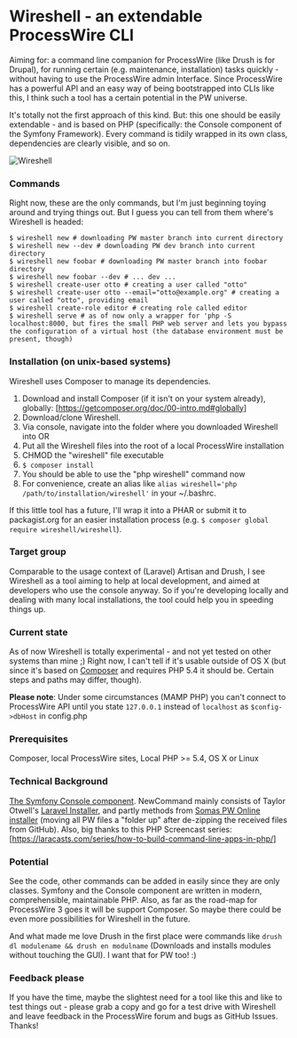 # Wireshell - an extendable ProcessWire CLI

Aiming for: a command line companion for ProcessWire (like Drush is for Drupal), for running certain (e.g. maintenance, installation) tasks quickly - without having to use the ProcessWire admin Interface.
Since ProcessWire has a powerful API and an easy way of being bootstrapped into CLIs like this, I think such a tool has a certain potential in the PW universe.

It's totally not the first approach of this kind. But: this one should be easily extendable - and is based on PHP (specifically: the Console component of the Symfony Framework). Every command is tidily wrapped in its own class, dependencies are clearly visible, and so on.

![Wireshell](http://dateien.marcus.io/wireshell-screenshot.png)

### Commands
Right now, these are the only commands, but I'm just beginning toying around and trying things out. But I guess you can tell from them where's Wireshell is headed:

    $ wireshell new # downloading PW master branch into current directory
    $ wireshell new --dev # downloading PW dev branch into current directory
    $ wireshell new foobar # downloading PW master branch into foobar directory
    $ wireshell new foobar --dev # ... dev ...
    $ wireshell create-user otto # creating a user called "otto"
    $ wireshell create-user otto --email="otto@example.org" # creating a user called "otto", providing email
    $ wireshell create-role editor # creating role called editor
    $ wireshell serve # as of now only a wrapper for 'php -S localhost:8000, but fires the small PHP web server and lets you bypass the configuration of a virtual host (the database environment must be present, though)


### Installation (on unix-based systems)
Wireshell uses Composer to manage its dependencies.

1. Download and install Composer (if it isn't on your system already), globally: [https://getcomposer.org/doc/00-intro.md#globally]
2. Download/clone Wireshell.
3. Via console, navigate into the folder where you downloaded Wireshell into
	OR
3. Put all the Wireshell files into the root of a local ProcessWire installation
4. CHMOD the "wireshell" file executable
5. `$ composer install`
6. You should be able to use the "php wireshell" command now
7. For convenience, create an alias like `alias wireshell='php /path/to/installation/wireshell'` in your ~/.bashrc.

If this little tool has a future, I'll wrap it into a PHAR or submit it to packagist.org for an easier installation process (e.g. `$ composer global require wireshell/wireshell`).


### Target group
Comparable to the usage context of (Laravel) Artisan and Drush, I see Wireshell as a tool aiming to help at local development, and aimed at developers who use the console anyway. So if you're developing locally and dealing with many local installations, the tool could help you in speeding things up.

### Current state
As of now Wireshell is totally experimental - and not yet tested on other systems than mine ;) Right now, I can't tell if it's usable outside of OS X (but since it's based on [Composer](http://getcomposer.org) and requires PHP 5.4 it should be. Certain steps and paths may differ, though).

**Please note**: Under some circumstances (MAMP PHP) you can't connect to ProcessWire API until you state `127.0.0.1` instead of `localhost` as `$config->dbHost` in config.php

### Prerequisites
Composer, local ProcessWire sites, Local PHP >= 5.4, OS X or Linux

### Technical Background
[The Symfony Console component](http://symfony.com/doc/current/components/console/introduction.html). NewCommand mainly consists of Taylor Otwell's [Laravel Installer](https://github.com/laravel/installer), and partly methods from [Somas PW Online installer](https://github.com/somatonic/PWOnlineInstaller) (moving all PW files a "folder up" after de-zipping the received files from GitHub). Also, big thanks to this PHP Screencast series: [https://laracasts.com/series/how-to-build-command-line-apps-in-php/]

### Potential
See the code, other commands can be added in easily since they are only classes. Symfony and the Console component are written in modern, comprehensible, maintainable PHP. Also, as far as the road-map for ProcessWire 3 goes it will be support Composer. So maybe there could be even more possibilities for Wireshell in the future.

And what made me love Drush in the first place were commands like `drush dl modulename && drush en modulname` (Downloads and installs modules without touching the GUI). I want that for PW too! :)

### Feedback please
If you have the time, maybe the slightest need for a tool like this and like to test things out - please grab a copy and go for a test drive with Wireshell and leave feedback in the ProcessWire forum and bugs as GitHub Issues. Thanks!




